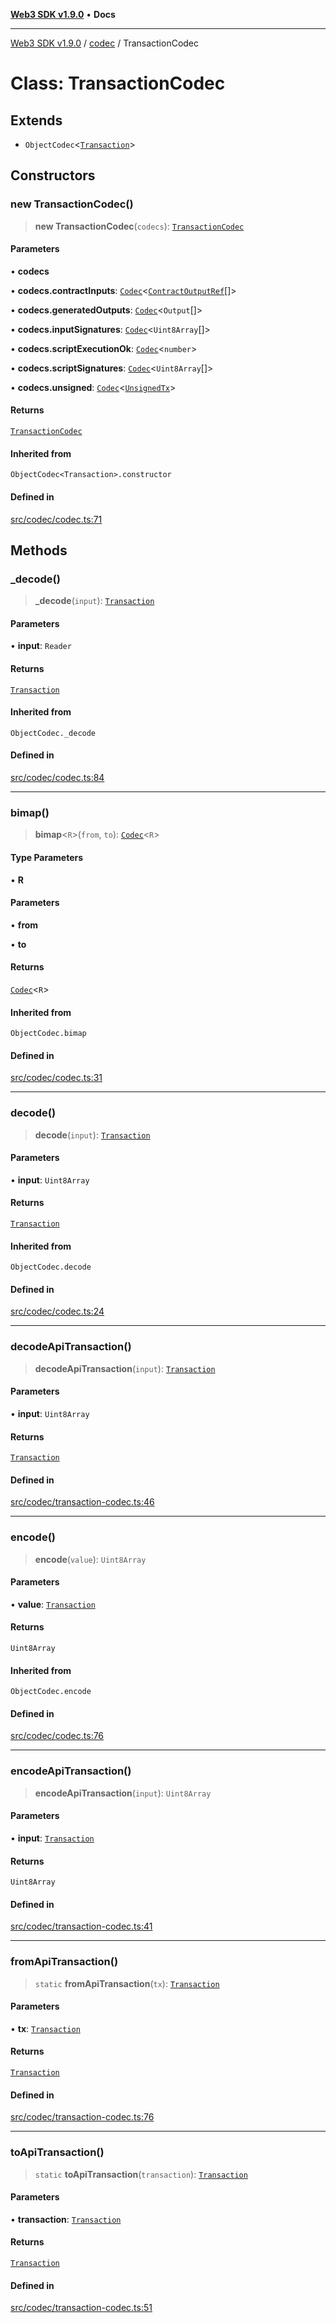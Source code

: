 [**Web3 SDK v1.9.0**](../../../README.md) • **Docs**

***

[Web3 SDK v1.9.0](../../../globals.md) / [codec](../README.md) / TransactionCodec

# Class: TransactionCodec

## Extends

- `ObjectCodec`\<[`Transaction`](../interfaces/Transaction.md)\>

## Constructors

### new TransactionCodec()

> **new TransactionCodec**(`codecs`): [`TransactionCodec`](TransactionCodec.md)

#### Parameters

• **codecs**

• **codecs.contractInputs**: [`Codec`](Codec.md)\<[`ContractOutputRef`](../interfaces/ContractOutputRef.md)[]\>

• **codecs.generatedOutputs**: [`Codec`](Codec.md)\<`Output`[]\>

• **codecs.inputSignatures**: [`Codec`](Codec.md)\<`Uint8Array`[]\>

• **codecs.scriptExecutionOk**: [`Codec`](Codec.md)\<`number`\>

• **codecs.scriptSignatures**: [`Codec`](Codec.md)\<`Uint8Array`[]\>

• **codecs.unsigned**: [`Codec`](Codec.md)\<[`UnsignedTx`](../interfaces/UnsignedTx.md)\>

#### Returns

[`TransactionCodec`](TransactionCodec.md)

#### Inherited from

`ObjectCodec<Transaction>.constructor`

#### Defined in

[src/codec/codec.ts:71](https://github.com/Mystic-Nayy/alephium-web3/blob/c1afd789a197ce5fe21f08c2965942090157c33d/packages/web3/src/codec/codec.ts#L71)

## Methods

### \_decode()

> **\_decode**(`input`): [`Transaction`](../interfaces/Transaction.md)

#### Parameters

• **input**: `Reader`

#### Returns

[`Transaction`](../interfaces/Transaction.md)

#### Inherited from

`ObjectCodec._decode`

#### Defined in

[src/codec/codec.ts:84](https://github.com/Mystic-Nayy/alephium-web3/blob/c1afd789a197ce5fe21f08c2965942090157c33d/packages/web3/src/codec/codec.ts#L84)

***

### bimap()

> **bimap**\<`R`\>(`from`, `to`): [`Codec`](Codec.md)\<`R`\>

#### Type Parameters

• **R**

#### Parameters

• **from**

• **to**

#### Returns

[`Codec`](Codec.md)\<`R`\>

#### Inherited from

`ObjectCodec.bimap`

#### Defined in

[src/codec/codec.ts:31](https://github.com/Mystic-Nayy/alephium-web3/blob/c1afd789a197ce5fe21f08c2965942090157c33d/packages/web3/src/codec/codec.ts#L31)

***

### decode()

> **decode**(`input`): [`Transaction`](../interfaces/Transaction.md)

#### Parameters

• **input**: `Uint8Array`

#### Returns

[`Transaction`](../interfaces/Transaction.md)

#### Inherited from

`ObjectCodec.decode`

#### Defined in

[src/codec/codec.ts:24](https://github.com/Mystic-Nayy/alephium-web3/blob/c1afd789a197ce5fe21f08c2965942090157c33d/packages/web3/src/codec/codec.ts#L24)

***

### decodeApiTransaction()

> **decodeApiTransaction**(`input`): [`Transaction`](../../node/interfaces/Transaction.md)

#### Parameters

• **input**: `Uint8Array`

#### Returns

[`Transaction`](../../node/interfaces/Transaction.md)

#### Defined in

[src/codec/transaction-codec.ts:46](https://github.com/Mystic-Nayy/alephium-web3/blob/c1afd789a197ce5fe21f08c2965942090157c33d/packages/web3/src/codec/transaction-codec.ts#L46)

***

### encode()

> **encode**(`value`): `Uint8Array`

#### Parameters

• **value**: [`Transaction`](../interfaces/Transaction.md)

#### Returns

`Uint8Array`

#### Inherited from

`ObjectCodec.encode`

#### Defined in

[src/codec/codec.ts:76](https://github.com/Mystic-Nayy/alephium-web3/blob/c1afd789a197ce5fe21f08c2965942090157c33d/packages/web3/src/codec/codec.ts#L76)

***

### encodeApiTransaction()

> **encodeApiTransaction**(`input`): `Uint8Array`

#### Parameters

• **input**: [`Transaction`](../../node/interfaces/Transaction.md)

#### Returns

`Uint8Array`

#### Defined in

[src/codec/transaction-codec.ts:41](https://github.com/Mystic-Nayy/alephium-web3/blob/c1afd789a197ce5fe21f08c2965942090157c33d/packages/web3/src/codec/transaction-codec.ts#L41)

***

### fromApiTransaction()

> `static` **fromApiTransaction**(`tx`): [`Transaction`](../interfaces/Transaction.md)

#### Parameters

• **tx**: [`Transaction`](../../node/interfaces/Transaction.md)

#### Returns

[`Transaction`](../interfaces/Transaction.md)

#### Defined in

[src/codec/transaction-codec.ts:76](https://github.com/Mystic-Nayy/alephium-web3/blob/c1afd789a197ce5fe21f08c2965942090157c33d/packages/web3/src/codec/transaction-codec.ts#L76)

***

### toApiTransaction()

> `static` **toApiTransaction**(`transaction`): [`Transaction`](../../node/interfaces/Transaction.md)

#### Parameters

• **transaction**: [`Transaction`](../interfaces/Transaction.md)

#### Returns

[`Transaction`](../../node/interfaces/Transaction.md)

#### Defined in

[src/codec/transaction-codec.ts:51](https://github.com/Mystic-Nayy/alephium-web3/blob/c1afd789a197ce5fe21f08c2965942090157c33d/packages/web3/src/codec/transaction-codec.ts#L51)
